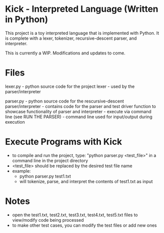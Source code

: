# Kick - Interpreted Language (Written in Python)

This project is a toy interpreted language that is implemented with Python. It is complete with a lexer, tokenizer, recursive-descent parser, and interpreter.

This is currently a WIP. Modifications and updates to come.

# Files
lexer.py
	- python source code for the project lexer
	- used by the parser/interpreter

parser.py
	- python source code for the rescursive-descent parser/interpreter
	- contains code for the parser and test driver function to showcase functionality of parser and interpreter
	- execute via command line (see RUN THE PARSER)
	- command line used for input/output during execution

# Execute Programs with Kick

- to compile and run the project, type: "python parser.py <test_file>" in a command line in the project directory
- <test_file> should be replaced by the desired test file name
- example:
	- python parser.py test1.txt
	- will tokenize, parse, and interpret the contents of test1.txt as input

# Notes

- open the test1.txt, test2.txt, test3.txt, test4.txt, test5.txt files to view/modify code being processed
- to make other test cases, you can modify the test files or add new ones